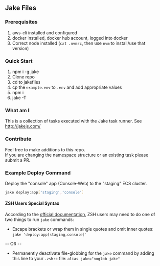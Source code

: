 ## Jake Files

### Prerequisites
1. aws-cli installed and configured
2. docker installed, docker hub account, logged into docker
3. Correct node installed (`cat .nvmrc`, then use `nvm` to install/use that version)

### Quick Start
1. npm i -g jake 
2. Clone repo
3. cd to jakefiles
4. cp the `example.env` to `.env` and add appropriate values
4. npm i
5. jake -T

### What am I
This is a collection of tasks executed with the Jake task runner. See http://jakejs.com/

### Contribute
Feel free to make additions to this repo.  
If you are changing the namespace structure or an existing task please submit a PR.

### Example Deploy Command
Deploy the "console" app (Console-Web) to the "staging" ECS cluster.
```bash
jake deploy:app['staging','console']
```
#### ZSH Users Special Syntax
According to the [official documentation](http://jakejs.com/docs), ZSH users may need to do one of two things to run `jake` commands:
- Escape brackets or wrap them in single quotes and omit inner quotes: `jake 'deploy:app[staging,console]'`

-- OR --

- Permanently deactivate file-globbing for the `jake` command by adding this line to your `.zshrc` file: `alias jake="noglob jake"`
